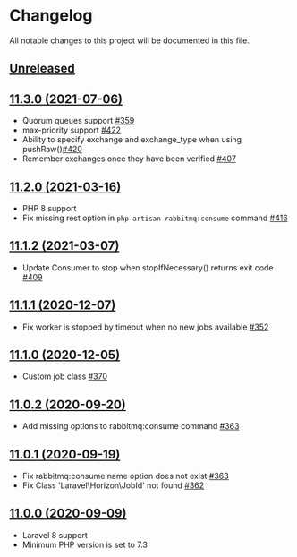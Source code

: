 # Changelog

All notable changes to this project will be documented in this file.

## [Unreleased](https://github.com/vyuldashev/laravel-queue-rabbitmq/compare/v11.3.0...master)

## [11.3.0 (2021-07-06)](https://github.com/vyuldashev/laravel-queue-rabbitmq/compare/v11.2.0...v11.3.0)

- Quorum queues support [#359](https://github.com/vyuldashev/laravel-queue-rabbitmq/pull/359)
- max-priority support [#422](https://github.com/vyuldashev/laravel-queue-rabbitmq/pull/422)
- Ability to specify exchange and exchange_type when using pushRaw()[#420](https://github.com/vyuldashev/laravel-queue-rabbitmq/pull/420)
-  Remember exchanges once they have been verified [#407](https://github.com/vyuldashev/laravel-queue-rabbitmq/pull/407)

## [11.2.0 (2021-03-16)](https://github.com/vyuldashev/laravel-queue-rabbitmq/compare/v11.1.2...v11.2.0)

- PHP 8 support
- Fix missing rest option in `php artisan rabbitmq:consume` command [#416](https://github.com/vyuldashev/laravel-queue-rabbitmq/pull/416)

## [11.1.2 (2021-03-07)](https://github.com/vyuldashev/laravel-queue-rabbitmq/compare/v11.1.1...v11.1.2)

- Update Consumer to stop when stopIfNecessary() returns exit code [#409](https://github.com/vyuldashev/laravel-queue-rabbitmq/pull/409)

## [11.1.1 (2020-12-07)](https://github.com/vyuldashev/laravel-queue-rabbitmq/compare/v11.1.0...v11.1.1)

- Fix worker is stopped by timeout when no new jobs available [#352](https://github.com/vyuldashev/laravel-queue-rabbitmq/issues/352)

## [11.1.0 (2020-12-05)](https://github.com/vyuldashev/laravel-queue-rabbitmq/compare/v11.0.2...v11.1.0)

- Custom job class [#370](https://github.com/vyuldashev/laravel-queue-rabbitmq/issues/370)

## [11.0.2 (2020-09-20)](https://github.com/vyuldashev/laravel-queue-rabbitmq/compare/v11.0.1...v11.0.2)

- Add missing options to rabbitmq:consume command [#363](https://github.com/vyuldashev/laravel-queue-rabbitmq/issues/363)

## [11.0.1 (2020-09-19)](https://github.com/vyuldashev/laravel-queue-rabbitmq/compare/v11.0.0...v11.0.1)

- Fix rabbitmq:consume name option does not exist [#363](https://github.com/vyuldashev/laravel-queue-rabbitmq/issues/363)
- Fix Class 'Laravel\Horizon\JobId' not found [#362](https://github.com/vyuldashev/laravel-queue-rabbitmq/issues/362)

## [11.0.0 (2020-09-09)](https://github.com/vyuldashev/laravel-queue-rabbitmq/compare/v10.2.2...v11.0.0)

- Laravel 8 support
- Minimum PHP version is set to 7.3 
